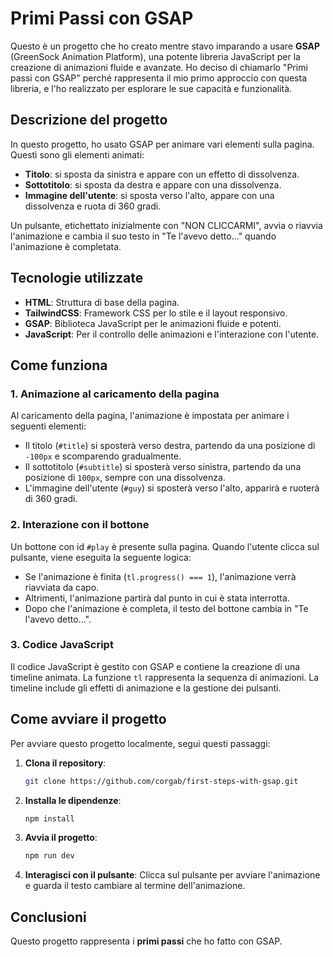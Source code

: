 # Primi Passi con GSAP

Questo è un progetto che ho creato mentre stavo imparando a usare **GSAP** (GreenSock Animation Platform), una potente libreria JavaScript per la creazione di animazioni fluide e avanzate. Ho deciso di chiamarlo "Primi passi con GSAP" perché rappresenta il mio primo approccio con questa libreria, e l'ho realizzato per esplorare le sue capacità e funzionalità.

## Descrizione del progetto

In questo progetto, ho usato GSAP per animare vari elementi sulla pagina. Questi sono gli elementi animati:

- **Titolo**: si sposta da sinistra e appare con un effetto di dissolvenza.
- **Sottotitolo**: si sposta da destra e appare con una dissolvenza.
- **Immagine dell'utente**: si sposta verso l'alto, appare con una dissolvenza e ruota di 360 gradi.

Un pulsante, etichettato inizialmente con "NON CLICCARMI", avvia o riavvia l'animazione e cambia il suo testo in "Te l'avevo detto..." quando l'animazione è completata.

## Tecnologie utilizzate

- **HTML**: Struttura di base della pagina.
- **TailwindCSS**: Framework CSS per lo stile e il layout responsivo.
- **GSAP**: Biblioteca JavaScript per le animazioni fluide e potenti.
- **JavaScript**: Per il controllo delle animazioni e l'interazione con l'utente.

## Come funziona

### 1. Animazione al caricamento della pagina

Al caricamento della pagina, l'animazione è impostata per animare i seguenti elementi:

- Il titolo (`#title`) si sposterà verso destra, partendo da una posizione di `-100px` e scomparendo gradualmente.
- Il sottotitolo (`#subtitle`) si sposterà verso sinistra, partendo da una posizione di `100px`, sempre con una dissolvenza.
- L'immagine dell'utente (`#guy`) si sposterà verso l'alto, apparirà e ruoterà di 360 gradi.

### 2. Interazione con il bottone

Un bottone con id `#play` è presente sulla pagina. Quando l'utente clicca sul pulsante, viene eseguita la seguente logica:

- Se l'animazione è finita (`tl.progress() === 1`), l'animazione verrà riavviata da capo.
- Altrimenti, l'animazione partirà dal punto in cui è stata interrotta.
- Dopo che l'animazione è completa, il testo del bottone cambia in "Te l'avevo detto...".

### 3. Codice JavaScript

Il codice JavaScript è gestito con GSAP e contiene la creazione di una timeline animata. La funzione `tl` rappresenta la sequenza di animazioni. La timeline include gli effetti di animazione e la gestione dei pulsanti.

## Come avviare il progetto

Per avviare questo progetto localmente, segui questi passaggi:

1. **Clona il repository**:

   ```bash
   git clone https://github.com/corgab/first-steps-with-gsap.git
   ```

2. **Installa le dipendenze**:
   ```bash
   npm install
   ```
3. **Avvia il progetto**:

   ```bash
   npm run dev
   ```

4. **Interagisci con il pulsante**:
   Clicca sul pulsante per avviare l'animazione e guarda il testo cambiare al termine dell'animazione.

## Conclusioni

Questo progetto rappresenta i **primi passi** che ho fatto con GSAP.
